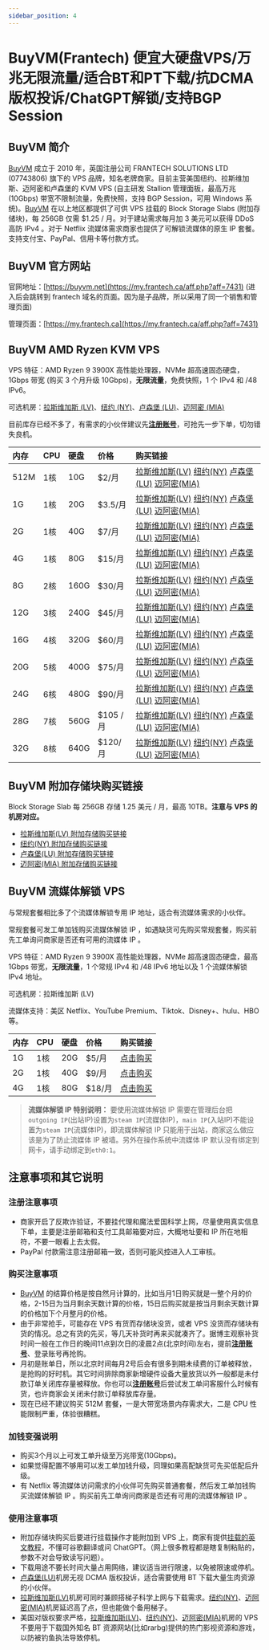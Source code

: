 ```yaml
---
sidebar_position: 4
---
```


# BuyVM(Frantech) 便宜大硬盘VPS/万兆无限流量/适合BT和PT下载/抗DCMA版权投诉/ChatGPT解锁/支持BGP Session

## BuyVM 简介

[BuyVM](https://my.frantech.ca/aff.php?aff=7431) 成立于 2010 年，英国注册公司 FRAN­TECH SO­LU­TIONS LTD (07743806) 旗下的 VPS 品牌，知名老牌商家。目前主营美国纽约、拉斯维加斯、迈阿密和卢森堡的 KVM VPS (自主研发 Stal­lion 管理面板，最高万兆 (10Gbps) 带宽不限制流量，免费快照，支持 BGP Ses­sion，可用 Win­dows 系统)。[BuyVM](https://my.frantech.ca/aff.php?aff=7431) 在以上地区都提供了可供 VPS 挂载的 Block Stor­age Slabs (附加存储块)，每 256GB 仅需 $1.25 / 月。对于建站需求每月加 3 美元可以获得 DDoS 高防 IPv4 。对于 Net­flix 流媒体需求商家也提供了可解锁流媒体的原生 IP 套餐。支持支付宝、Pay­Pal、信用卡等付款方式。

## BuyVM 官方网站

官网地址：[https://buyvm.net](https://my.frantech.ca/aff.php?aff=7431) (进入后会跳转到 fran­tech 域名的页面。因为是子品牌，所以采用了同一个销售和管理页面)

管理页面：[https://my.frantech.ca](https://my.frantech.ca/aff.php?aff=7431)

## BuyVM AMD Ryzen KVM VPS

VPS 特征：AMD Ryzen 9 3900X 高性能处理器，NVMe 超高速固态硬盘，1Gbps 带宽 (购买 3 个月升级 10Gbps)，**无限流量**，免费快照，1 个 IPv4 和 /48 IPv6。

可选机房：[拉斯维加斯 (LV)](https://my.frantech.ca/aff.php?aff=7431&gid=37)、[纽约 (NY)](https://my.frantech.ca/aff.php?aff=7431&gid=38)、[卢森堡 (LU)](https://my.frantech.ca/aff.php?aff=7431&gid=39)、[迈阿密 (MIA)](https://my.frantech.ca/aff.php?aff=7431&gid=48)

目前库存已经不多了，有需求的小伙伴建议先[**注册账号**](https://my.frantech.ca/aff.php?aff=7431)，可抢先一步下单，切勿错失良机。

| 内存 | CPU  | 硬盘 | 价格     | 购买链接                                                     |
| :--- | :--- | :--- | :------- | :----------------------------------------------------------- |
| 512M | 1核  | 10G  | $2/月    | [拉斯维加斯(LV)](https://my.frantech.ca/aff.php?aff=7431&pid=1439) [纽约(NY)](https://my.frantech.ca/aff.php?aff=7431&pid=1440) [卢森堡(LU)](https://my.frantech.ca/aff.php?aff=7431&pid=1441) [迈阿密(MIA)](https://my.frantech.ca/aff.php?aff=7431&pid=1500) |
| 1G   | 1核  | 20G  | $3.5/月  | [拉斯维加斯(LV)](https://my.frantech.ca/aff.php?aff=7431&pid=1411) [纽约(NY)](https://my.frantech.ca/aff.php?aff=7431&pid=1413) [卢森堡(LU)](https://my.frantech.ca/aff.php?aff=7431&pid=1423) [迈阿密(MIA)](https://my.frantech.ca/aff.php?aff=7431&pid=1501) |
| 2G   | 1核  | 40G  | $7/月    | [拉斯维加斯(LV)](https://my.frantech.ca/aff.php?aff=7431&pid=1402) [纽约(NY)](https://my.frantech.ca/aff.php?aff=7431&pid=1414) [卢森堡(LU)](https://my.frantech.ca/aff.php?aff=7431&pid=1424) [迈阿密(MIA)](https://my.frantech.ca/aff.php?aff=7431&pid=1502) |
| 4G   | 1核  | 80G  | $15/月   | [拉斯维加斯(LV)](https://my.frantech.ca/aff.php?aff=7431&pid=1403) [纽约(NY)](https://my.frantech.ca/aff.php?aff=7431&pid=1415) [卢森堡(LU)](https://my.frantech.ca/aff.php?aff=7431&pid=1425) [迈阿密(MIA)](https://my.frantech.ca/aff.php?aff=7431&pid=1503) |
| 8G   | 2核  | 160G | $30/月   | [拉斯维加斯(LV)](https://my.frantech.ca/aff.php?aff=7431&pid=1404) [纽约(NY)](https://my.frantech.ca/aff.php?aff=7431&pid=1416) [卢森堡(LU)](https://my.frantech.ca/aff.php?aff=7431&pid=1426) [迈阿密(MIA)](https://my.frantech.ca/aff.php?aff=7431&pid=1504) |
| 12G  | 3核  | 240G | $45/月   | [拉斯维加斯(LV)](https://my.frantech.ca/aff.php?aff=7431&pid=1405) [纽约(NY)](https://my.frantech.ca/aff.php?aff=7431&pid=1417) [卢森堡(LU)](https://my.frantech.ca/aff.php?aff=7431&pid=1427) [迈阿密(MIA)](https://my.frantech.ca/aff.php?aff=7431&pid=1505) |
| 16G  | 4核  | 320G | $60/月   | [拉斯维加斯(LV)](https://my.frantech.ca/aff.php?aff=7431&pid=1406) [纽约(NY)](https://my.frantech.ca/aff.php?aff=7431&pid=1418) [卢森堡(LU)](https://my.frantech.ca/aff.php?aff=7431&pid=1428) [迈阿密(MIA)](https://my.frantech.ca/aff.php?aff=7431&pid=1506) |
| 20G  | 5核  | 400G | $75/月   | [拉斯维加斯(LV)](https://my.frantech.ca/aff.php?aff=7431&pid=1407) [纽约(NY)](https://my.frantech.ca/aff.php?aff=7431&pid=1419) [卢森堡(LU)](https://my.frantech.ca/aff.php?aff=7431&pid=1429) [迈阿密(MIA)](https://my.frantech.ca/aff.php?aff=7431&pid=1507) |
| 24G  | 6核  | 480G | $90/月   | [拉斯维加斯(LV)](https://my.frantech.ca/aff.php?aff=7431&pid=1408) [纽约(NY)](https://my.frantech.ca/aff.php?aff=7431&pid=1420) [卢森堡(LU)](https://my.frantech.ca/aff.php?aff=7431&pid=1430) [迈阿密(MIA)](https://my.frantech.ca/aff.php?aff=7431&pid=1508) |
| 28G  | 7核  | 560G | $105 /月 | [拉斯维加斯(LV)](https://my.frantech.ca/aff.php?aff=7431&pid=1409) [纽约(NY)](https://my.frantech.ca/aff.php?aff=7431&pid=1421) [卢森堡(LU)](https://my.frantech.ca/aff.php?aff=7431&pid=1431) [迈阿密(MIA)](https://my.frantech.ca/aff.php?aff=7431&pid=1509) |
| 32G  | 8核  | 640G | $120/月  | [拉斯维加斯(LV)](https://my.frantech.ca/aff.php?aff=7431&pid=1410) [纽约(NY)](https://my.frantech.ca/aff.php?aff=7431&pid=1422) [卢森堡(LU)](https://my.frantech.ca/aff.php?aff=7431&pid=1432) [迈阿密(MIA)](https://my.frantech.ca/aff.php?aff=7431&pid=1510) |

## BuyVM 附加存储块购买链接

Block Stor­age Slab 每 256GB 存储 1.25 美元 / 月，最高 10TB。**注意与 VPS 的机房对应。**

- [拉斯维加斯(LV) 附加存储购买链接](https://my.frantech.ca/aff.php?aff=7431&gid=42)
- [纽约(NY) 附加存储购买链接](https://my.frantech.ca/aff.php?aff=7431&gid=45)
- [卢森堡(LU) 附加存储购买链接](https://my.frantech.ca/aff.php?aff=7431&gid=46)
- [迈阿密(MIA) 附加存储购买链接](https://my.frantech.ca/aff.php?aff=7431&gid=49)

## BuyVM 流媒体解锁 VPS

与常规套餐相比多了个流媒体解锁专用 IP 地址，适合有流媒体需求的小伙伴。

常规套餐可发工单加钱购买流媒体解锁 IP ，如遇缺货可先购买常规套餐，购买前先工单询问商家是否还有可用的流媒体 IP 。

VPS 特征：AMD Ryzen 9 3900X 高性能处理器，NVMe 超高速固态硬盘，最高 1Gbps 带宽，**无限流量**，1 个常规 IPv4 和 /48 IPv6 地址以及 1 个流媒体解锁 IPv4 地址。

可选机房：拉斯维加斯 (LV)

流媒体支持：美区 Net­flix、YouTube Pre­mium、Tik­tok、Dis­ney+、hulu、HBO 等。

| 内存 | CPU  | 硬盘 | 价格   | 购买链接                                                     |
| :--- | :--- | :--- | :----- | :----------------------------------------------------------- |
| 1G   | 1核  | 20G  | $5/月  | [点击购买](https://my.frantech.ca/aff.php?aff=7431&pid=1524) |
| 2G   | 1核  | 40G  | $9/月  | [点击购买](https://my.frantech.ca/aff.php?aff=7431&pid=1525) |
| 4G   | 1核  | 80G  | $18/月 | [点击购买](https://my.frantech.ca/aff.php?aff=7431&pid=1526) |

> **流媒体解锁 IP 特别说明：** 要使用流媒体解锁 IP 需要在管理后台把`outgoing IP`(出站IP)设置为`steam IP`(流媒体IP)，`main IP`(入站IP)不能设置为`steam IP`(流媒体IP)，即流媒体解锁 IP 只能用于出站，商家这么做应该是为了防止流媒体 IP 被墙。另外在操作系统中流媒体 IP 默认没有绑定到网卡，请手动绑定到`eth0:1`。

## 注意事项和其它说明

### 注册注意事项

- 商家开启了反欺诈验证，不要挂代理和魔法爱国科学上网，尽量使用真实信息下单，主要是注册邮箱和支付工具邮箱要对应，大概地址要和 IP 所在地相符，不要一眼看上去太假。
- PayPal 付款需注意注册邮箱一致，否则可能风控进入人工审核。

### 购买注意事项

- [BuyVM](https://my.frantech.ca/aff.php?aff=7431) 的结算价格是按自然月计算的，比如当月1日购买就是一整个月的价格，2-15日为当月剩余天数计算的价格，15日后购买就是按当月剩余天数计算的价格加下个月整月的价格。
- 由于非常抢手，可能存在 VPS 有货而存储块没货，或者 VPS 没货而存储块有货的情况。总之有货的先买，等几天补货时再来买就凑齐了。据博主观察补货时间一般在工作日的晚间11点到次日的凌晨2点(北京时间)左右，提前[**注册账号**](https://my.frantech.ca/aff.php?aff=7431)、登录账号再抢购。
- 月初是账单日，所以北京时间每月2号后会有很多到期未续费的订单被释放，是抢购的好时机。其它时间排除商家新增硬件设备大量放货以外一般都是未付款订单关闭库存量被释放。你也可以[**注册账号**](https://my.frantech.ca/aff.php?aff=7431)后尝试发工单问客服什么时候有货，也许商家会关闭未付款订单释放库存量。
- 现在已经不建议购买 512M 套餐，一是大带宽场景内存需求大，二是 CPU 性能限制严重，体验很糟糕。

### 加钱变强说明

- 购买3个月以上可发工单升级至万兆带宽(10Gbps)。
- 如果觉得配置不够用可以发工单加钱升级，同理如果高配缺货可先买低配后升级。
- 有 Netflix 等流媒体访问需求的小伙伴可先购买普通套餐，然后发工单加钱购买流媒体解锁 IP 。购买前先工单询问商家是否还有可用的流媒体解锁 IP 。

### 使用注意事项

- 附加存储块购买后要进行挂载操作才能附加到 VPS 上，商家有提供[挂载的英文教程](https://wiki.buyvm.net/doku.php/slab)，不懂可谷歌翻译或问 ChatGPT。（网上很多教程都是瞎复制粘贴的，参数不对会导致读写问题）。
- 下载用途不要长时间大量占用网络，建议适当进行限速，以免被限速或停机。
- [卢森堡(LU)](https://my.frantech.ca/aff.php?aff=7431&gid=39)机房无视 DCMA 版权投诉，适合需要使用 BT 下载大量生肉资源的小伙伴。
- [拉斯维加斯(LV)](https://my.frantech.ca/aff.php?aff=7431&gid=37)机房可同时兼顾搭梯子科学上网与下载需求。[纽约(NY)](https://my.frantech.ca/aff.php?aff=7431&gid=38)、[迈阿密(MIA)](https://my.frantech.ca/aff.php?aff=7431&gid=48)机房延迟高了点，但也能做个备用梯子。
- 美国对版权要求严格，[拉斯维加斯(LV)](https://my.frantech.ca/aff.php?aff=7431&gid=37)、[纽约(NY)](https://my.frantech.ca/aff.php?aff=7431&gid=38)、[迈阿密(MIA)](https://my.frantech.ca/aff.php?aff=7431&gid=48)机房的 VPS 不要用于下载国外知名 BT 资源网站(比如rarbg)提供的热门影视资源和游戏，以防被钓鱼执法导致停机。